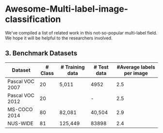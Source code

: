 # Awesome-Multi-label-image-classification
We've compiled a list of related work in this not-so-popular multi-label field. We hope it will be helpful to the researchers involved.
## 3. Benchmark Datasets
|  Dataset   | # Class  | # Training data	| # Test data| #Average labels per image|
|  ----  | ----  |----  |----  |----|
|Pascal VOC 2007|20|5,011|4952|2.5|
|Pascal VOC 2012|20| |-|2.5|
|MS-COCO 2014|80|82,081|40,504|2.9|
|NUS-WIDE|81|125,449|83898|2.4|
